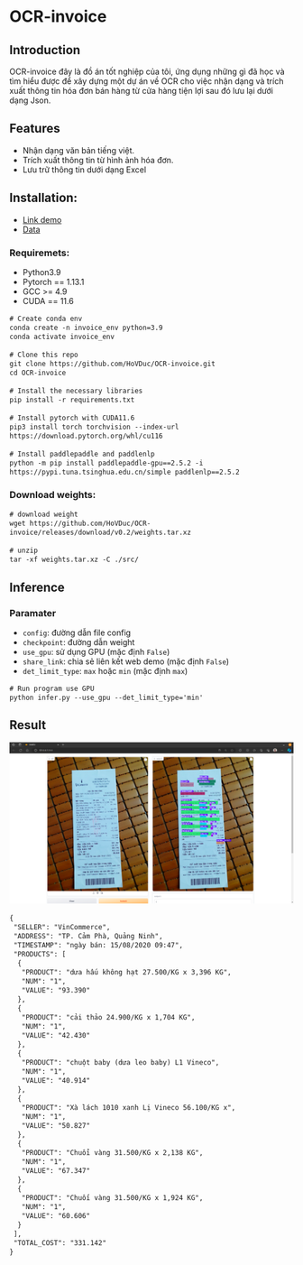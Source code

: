 # OCR-invoice

## Introduction
OCR-invoice đây là đồ án tốt nghiệp của tôi, ứng dụng những gì đã học và tìm hiểu được để xây dựng một dự án về OCR cho việc nhận dạng và trích xuất thông tin hóa đơn bán hàng từ cửa hàng tiện lợi sau đó lưu lại dưới dạng Json.

## Features
- Nhận dạng văn bản tiếng việt.
- Trích xuất thông tin từ hình ảnh hóa đơn.
- Lưu trữ thông tin dưới dạng Excel

## Installation:
- [Link demo](https://colab.research.google.com/drive/1BMDhx9qrrCrFNYobLh-HUr3jeVxYL6Oi?usp=sharing)
- [Data](https://drive.google.com/file/d/1WKz_K7f_c6hlbSzedeLARUMjy6TO_hnA/view?usp=drive_link)
### Requiremets:
- Python3.9
- Pytorch == 1.13.1
- GCC >= 4.9
- CUDA == 11.6

```
# Create conda env
conda create -n invoice_env python=3.9
conda activate invoice_env

# Clone this repo
git clone https://github.com/HoVDuc/OCR-invoice.git
cd OCR-invoice

# Install the necessary libraries
pip install -r requirements.txt

# Install pytorch with CUDA11.6
pip3 install torch torchvision --index-url https://download.pytorch.org/whl/cu116

# Install paddlepaddle and paddlenlp
python -m pip install paddlepaddle-gpu==2.5.2 -i https://pypi.tuna.tsinghua.edu.cn/simple paddlenlp==2.5.2
```

### Download weights:

```
# download weight
wget https://github.com/HoVDuc/OCR-invoice/releases/download/v0.2/weights.tar.xz

# unzip 
tar -xf weights.tar.xz -C ./src/
```

## Inference
### Paramater
- `config`: đường dẫn file config 
- `checkpoint`: đường dẫn weight
- `use_gpu`: sử dụng GPU (mặc định `False`)
- `share_link`: chia sẻ liên kết web demo (mặc định `False`)
- `det_limit_type`: `max` hoặc `min` (mặc định `max`)

```
# Run program use GPU
python infer.py --use_gpu --det_limit_type='min'
```

## Result
![demo image](./doc/image/demo1.png "Demo")

```
{
 "SELLER": "VinCommerce",
 "ADDRESS": "TP. Cảm Phà, Quảng Ninh",
 "TIMESTAMP": "ngày bán: 15/08/2020 09:47",
 "PRODUCTS": [
  {
   "PRODUCT": "dưa hấu không hạt 27.500/KG x 3,396 KG",
   "NUM": "1",
   "VALUE": "93.390"
  },
  {
   "PRODUCT": "cải thảo 24.900/KG x 1,704 KG",
   "NUM": "1",
   "VALUE": "42.430"
  },
  {
   "PRODUCT": "chuột baby (dưa leo baby) L1 Vineco",
   "NUM": "1",
   "VALUE": "40.914"
  },
  {
   "PRODUCT": "Xà lách 1010 xanh Lị Vineco 56.100/KG x",
   "NUM": "1",
   "VALUE": "50.827"
  },
  {
   "PRODUCT": "Chuổi vàng 31.500/KG x 2,138 KG",
   "NUM": "1",
   "VALUE": "67.347"
  },
  {
   "PRODUCT": "Chuối vàng 31.500/KG x 1,924 KG",
   "NUM": "1",
   "VALUE": "60.606"
  }
 ],
 "TOTAL_COST": "331.142"
}
```